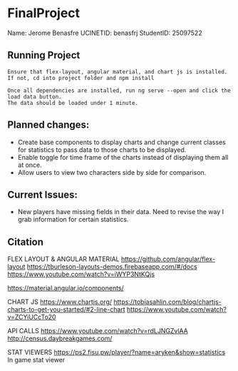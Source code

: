 # FinalProject

Name: Jerome Benasfre
UCINETID: benasfrj
StudentID: 25097522

## Running Project
	Ensure that flex-layout, angular material, and chart js is installed.
	If not, cd into project folder and npm install

	Once all dependencies are installed, run ng serve --open and click the load data button.
	The data should be loaded under 1 minute.

## Planned changes:
   * Create base components to display charts and change current classes for statistics to pass data to those charts to be displayed.
   * Enable toggle for time frame of the charts instead of displaying them all at once.
   * Allow users to view two characters side by side for comparison.

## Current Issues:
   * New players have missing fields in their data. Need to revise the way I grab information for certain statistics.

## Citation

FLEX LAYOUT & ANGULAR MATERIAL
https://github.com/angular/flex-layout
https://tburleson-layouts-demos.firebaseapp.com/#/docs
https://www.youtube.com/watch?v=iWYP3NtKQjs

https://material.angular.io/components/

CHART JS
https://www.chartjs.org/
https://tobiasahlin.com/blog/chartjs-charts-to-get-you-started/#2-line-chart
https://www.youtube.com/watch?v=ZCYiUCcTo20

API CALLS
https://www.youtube.com/watch?v=rdLJNGZvlAA
http://census.daybreakgames.com/

STAT VIEWERS
https://ps2.fisu.pw/player/?name=aryken&show=statistics
In game stat viewer

